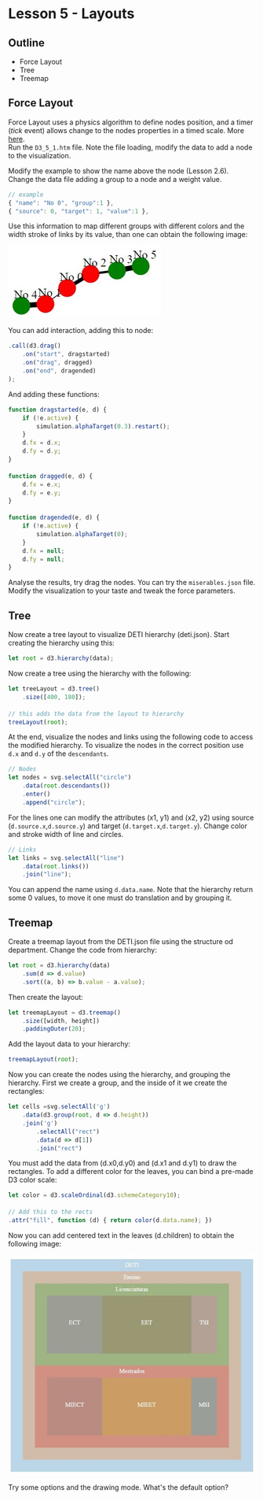 # Lesson 5 - Layouts

## Outline
* Force Layout
* Tree
* Treemap


## Force Layout

Force Layout uses a physics algorithm to define nodes position, and a timer (_tick_ event) allows change to the nodes properties in a timed scale. More [here](http://d3indepth.com/force-layout/).  
Run the `D3_5_1.htm` file. Note the file loading, modify the data to add a node to the visualization.

Modify the example to show the name above the node (Lesson 2.6). Change the data file adding a group to a node and a weight value.

``` javascript
// example
{ "name": "No 0", "group":1 },
{ "source": 0, "target": 1, "value":1 },
```
Use this information to map different groups  with different colors and the width stroke of links by its value, than one can obtain the following image:

![Force direceted graph](./forcelayout.jpg)

You can add interaction, adding this to node:
``` javascript
.call(d3.drag()
    .on("start", dragstarted)
    .on("drag", dragged)
    .on("end", dragended)
);
```

And adding these functions:
``` javascript
function dragstarted(e, d) {
    if (!e.active) {
        simulation.alphaTarget(0.3).restart();
    }
    d.fx = d.x;
    d.fy = d.y;
}

function dragged(e, d) {
    d.fx = e.x;
    d.fy = e.y;
}

function dragended(e, d) {
    if (!e.active) {
        simulation.alphaTarget(0);
    }
    d.fx = null;
    d.fy = null;
}
```
Analyse the results, try drag the nodes. You can try the `miserables.json` file. Modify the visualization to your taste and tweak the force parameters.

## Tree
Now create a tree layout to visualize DETI hierarchy (deti.json). Start creating the hierarchy using this:
``` javascript
let root = d3.hierarchy(data);
```

Now create a tree using the hierarchy with the following:
``` javascript
let treeLayout = d3.tree()
    .size([400, 180]);

// this adds the data from the layout to hierarchy
treeLayout(root);
```

At the end, visualize the nodes and links using the following code to access the modified hierarchy. To visualize the nodes in the correct position use `d.x` and `d.y` of the `descendants`.

``` javascript
// Nodes
let nodes = svg.selectAll("circle")
    .data(root.descendants())
    .enter()
    .append("circle");
```
For the lines one can modify the attributes (x1, y1) and (x2, y2) using source (`d.source.x`,`d.source.y`) and target (`d.target.x`,`d.target.y`). Change color and stroke width of line and circles.
``` javascript
// Links
let links = svg.selectAll("line")
    .data(root.links())
    .join("line");
``` 
You can append the name using `d.data.name`. Note that the hierarchy return some 0 values, to move it one must do translation and by grouping it. 

## Treemap
Create a treemap layout from the DETI.json file using the structure od department. Change the code from hierarchy:
``` javascript
let root = d3.hierarchy(data)
    .sum(d => d.value)
    .sort((a, b) => b.value - a.value);
```
Then create the layout:
``` javascript
let treemapLayout = d3.treemap()
    .size([width, height])
    .paddingOuter(20);
```
Add the layout data to your hierarchy:
``` javascript
treemapLayout(root);
```

Now you can create the nodes using the hierarchy, and grouping the hierarchy. First we create a group, and the inside of it we create the rectangles:
``` javascript
let cells =svg.selectAll('g')
    .data(d3.group(root, d => d.height))
    .join('g')
        .selectAll("rect")
        .data(d => d[1])
        .join("rect")
```
You must add the data from (d.x0,d.y0) and (d.x1 and d.y1) to draw the rectangles. To add a different color for the leaves, you can bind a pre-made D3 color scale:
``` javascript
let color = d3.scaleOrdinal(d3.schemeCategory10);

// Add this to the rects
.attr("fill", function (d) { return color(d.data.name); })
``` 
Now you can add centered text in the leaves (d.children) to obtain the following image:

![Treemap](./treemap.jpg)

Try some options and the drawing mode. What's the default option?